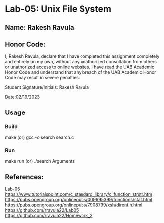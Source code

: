 # Lab-05: Unix File System

## Name: Rakesh Ravula

## Honor Code:

I, Rakesh Ravula, declare that I have completed this assignment completely and entirely on my own, without any unathorized consultation from others or unathorized access to online websites. I have read the UAB Academic Honor Code and understand that any breach of the UAB Academic Honor Code may result in severe penalties.

Student Signature/Initials: Rakesh Ravula

Date:02/19/2023

## Usage

### Build
make (or) gcc -o search search.c

### Run
make run (or) ./search Arguments

## References: 
Lab-05
https://www.tutorialspoint.com/c_standard_library/c_function_strstr.htm
https://pubs.opengroup.org/onlinepubs/009695399/functions/stat.html
https://pubs.opengroup.org/onlinepubs/7908799/xsh/dirent.h.html
https://github.com/rravula22/Lab05
https://github.com/rravula22/Homework_2

